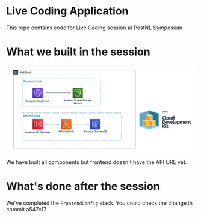 # Live Coding Application 

This repo contains code for Live Coding session at PostNL Symposium

# What we built in the session
![picture 1](images/45e8f372efcdcfc1d21e4da4639269291b03e7094cc6aea61878b9543d13a489.png)  

We have built all components but frontend doesn't have the API URL yet.

# What's done after the session
We've completed the `FrontendConfig` stack. You could check the change in commit a547c17. 



